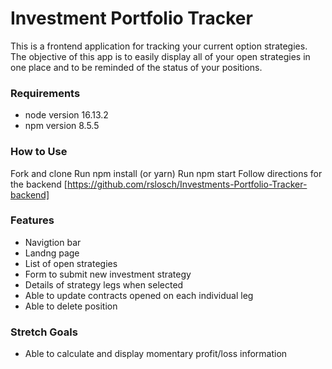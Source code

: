 # Investment Portfolio Tracker
This is a frontend application for tracking your current option strategies. The objective of this app is to easily display all of your open strategies in one place and to be reminded of the status of your positions.

### Requirements
* node version 16.13.2
* npm version 8.5.5

### How to Use
Fork and clone
Run npm install (or yarn)
Run npm start
Follow directions for the backend [https://github.com/rslosch/Investments-Portfolio-Tracker-backend]

### Features
* Navigtion bar
* Landng page 
* List of open strategies
* Form to submit new investment strategy
* Details of strategy legs when selected
* Able to update contracts opened on each individual leg
* Able to delete position 

### Stretch Goals
* Able to calculate and display momentary profit/loss information
